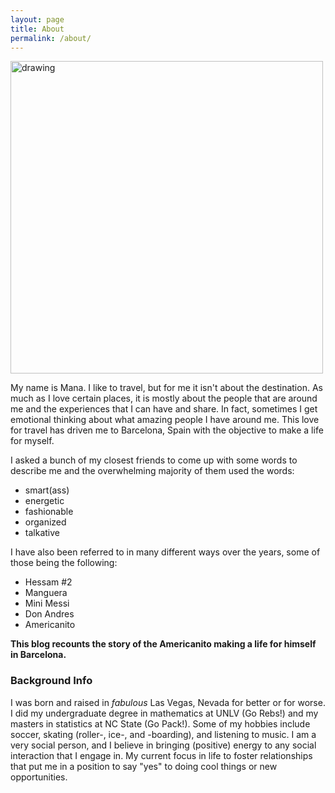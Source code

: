```yaml
---
layout: page
title: About
permalink: /about/
---
```


<img src="https://raw.githubusercontent.com/manaaziz/manaaziz.com/master/assets/images/aboutpic.png" alt="drawing" width="500"/> 

My name is Mana. I like to travel, but for me it isn't about the destination. As much as I love certain places, it is mostly about the people that are around me and the experiences that I can have and share. In fact, sometimes I get emotional thinking about what amazing people I have around me. This love for travel has driven me to Barcelona, Spain with the objective to make a life for myself. 

I asked a bunch of my closest friends to come up with some words to describe me and the overwhelming majority of them used the words: 
* smart(ass)  
* energetic  
* fashionable  
* organized  
* talkative  

I have also been referred to in many different ways over the years, some of those being the following:
* Hessam #2
* Manguera
* Mini Messi
* Don Andres
* Americanito

**This blog recounts the story of the Americanito making a life for himself in Barcelona.**

### Background Info

I was born and raised in *fabulous* Las Vegas, Nevada for better or for worse. I did my undergraduate degree in mathematics at UNLV (Go Rebs!) and my masters in statistics at NC State (Go Pack!). Some of my hobbies include soccer, skating (roller-, ice-, and -boarding), and listening to music. I am a very social person, and I believe in bringing (positive) energy to any social interaction that I engage in. My current focus in life to foster relationships that put me in a position to say "yes" to doing cool things or new opportunities.
